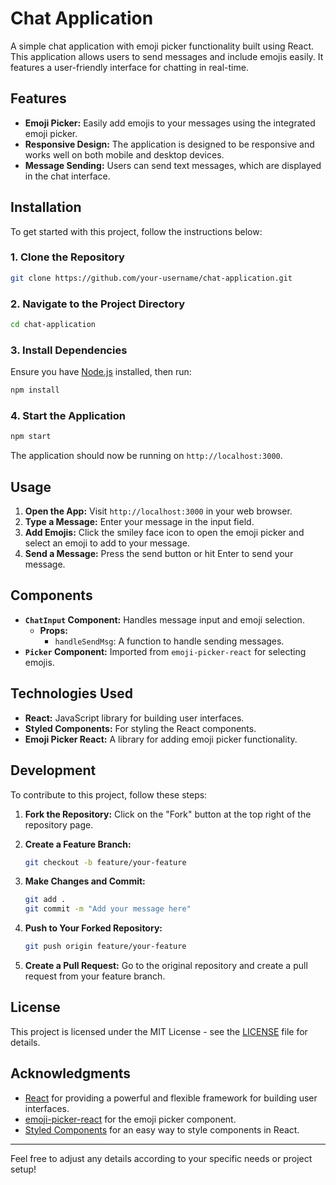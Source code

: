 
# Chat Application

A simple chat application with emoji picker functionality built using React. This application allows users to send messages and include emojis easily. It features a user-friendly interface for chatting in real-time.

## Features

- **Emoji Picker:** Easily add emojis to your messages using the integrated emoji picker.
- **Responsive Design:** The application is designed to be responsive and works well on both mobile and desktop devices.
- **Message Sending:** Users can send text messages, which are displayed in the chat interface.

## Installation

To get started with this project, follow the instructions below:

### 1. Clone the Repository

```bash
git clone https://github.com/your-username/chat-application.git
```

### 2. Navigate to the Project Directory

```bash
cd chat-application
```

### 3. Install Dependencies

Ensure you have [Node.js](https://nodejs.org/) installed, then run:

```bash
npm install
```

### 4. Start the Application

```bash
npm start
```

The application should now be running on `http://localhost:3000`.

## Usage

1. **Open the App:** Visit `http://localhost:3000` in your web browser.
2. **Type a Message:** Enter your message in the input field.
3. **Add Emojis:** Click the smiley face icon to open the emoji picker and select an emoji to add to your message.
4. **Send a Message:** Press the send button or hit Enter to send your message.

## Components

- **`ChatInput` Component:** Handles message input and emoji selection.
  - **Props:**
    - `handleSendMsg`: A function to handle sending messages.
- **`Picker` Component:** Imported from `emoji-picker-react` for selecting emojis.

## Technologies Used

- **React:** JavaScript library for building user interfaces.
- **Styled Components:** For styling the React components.
- **Emoji Picker React:** A library for adding emoji picker functionality.

## Development

To contribute to this project, follow these steps:

1. **Fork the Repository:** Click on the "Fork" button at the top right of the repository page.
2. **Create a Feature Branch:**

   ```bash
   git checkout -b feature/your-feature
   ```

3. **Make Changes and Commit:**

   ```bash
   git add .
   git commit -m "Add your message here"
   ```

4. **Push to Your Forked Repository:**

   ```bash
   git push origin feature/your-feature
   ```

5. **Create a Pull Request:** Go to the original repository and create a pull request from your feature branch.

## License

This project is licensed under the MIT License - see the [LICENSE](LICENSE) file for details.

## Acknowledgments

- [React](https://reactjs.org/) for providing a powerful and flexible framework for building user interfaces.
- [emoji-picker-react](https://github.com/joeattardi/emoji-picker-react) for the emoji picker component.
- [Styled Components](https://styled-components.com/) for an easy way to style components in React.

---

Feel free to adjust any details according to your specific needs or project setup!
